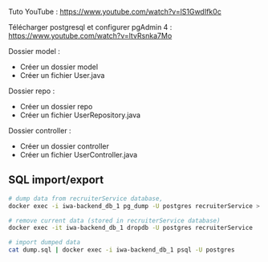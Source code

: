 Tuto YouTube : https://www.youtube.com/watch?v=lS1GwdIfk0c

Télécharger postgresql et configurer pgAdmin 4 : https://www.youtube.com/watch?v=ltvRsnka7Mo

Dossier model :
- Créer un dossier model
- Créer un fichier User.java

Dossier repo :
- Créer un dossier repo
- Créer un fichier UserRepository.java

Dossier controller :
- Créer un dossier controller
- Créer un fichier UserController.java

## SQL import/export

```bash
# dump data from recruiterService database, 
docker exec -i iwa-backend_db_1 pg_dump -U postgres recruiterService > dump.sql

# remove current data (stored in recruiterService database)
docker exec -it iwa-backend_db_1 dropdb -U postgres recruiterService

# import dumped data
cat dump.sql | docker exec -i iwa-backend_db_1 psql -U postgres
```
